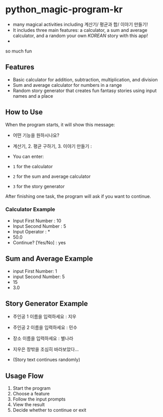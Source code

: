 # python_magic-program-kr

- many magical activities including 계산기/ 평균과 합/ 이야기 만들기!
- It includes three main features: a calculator, a sum and average calculator, and a random your own *KOREAN* story with this app!
- 
so much fun

## Features

- Basic calculator for addition, subtraction, multiplication, and division  
- Sum and average calculator for numbers in a range  
- Random story generator that creates fun fantasy stories using input names and a place  

## How to Use

When the program starts, it will show this message:

- 어떤 기능을 원하시나요?
- 계산기, 2. 평균 구하기, 3. 이야기 만들기 :

- You can enter:
- `1` for the calculator  
- `2` for the sum and average calculator  
- `3` for the story generator  

After finishing one task, the program will ask if you want to continue.

### Calculator Example

- Input First Number : 10
- Input Second Number : 5
- Input Operator : *
- 50.0
- Continue? [Yes/No] : yes

## Sum and Average Example

- input First Number: 1
- input Second Number: 5
- 15
- 3.0

## Story Generator Example

- 주인공 1 이름을 입력하세요 : 지우
- 주인공 2 이름을 입력하세요 : 민수
- 장소 이름을 입력하세요 : 별나라

- 지우은 창밖을 조심히 바라보았다...
- (Story text continues randomly)

## Usage Flow

1. Start the program  
2. Choose a feature  
3. Follow the input prompts  
4. View the result  
5. Decide whether to continue or exit

